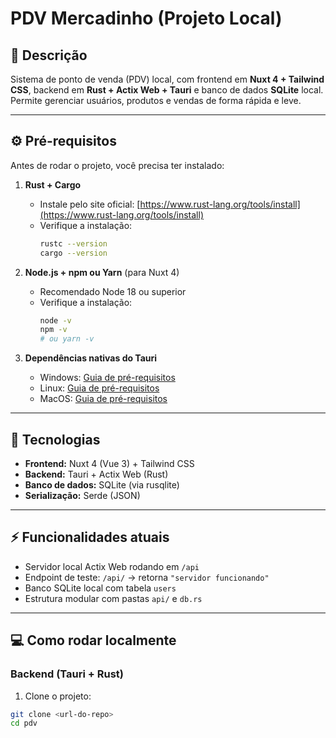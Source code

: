 # PDV Mercadinho (Projeto Local)

## 📝 Descrição
Sistema de ponto de venda (PDV) local, com frontend em **Nuxt 4 + Tailwind CSS**, backend em **Rust + Actix Web + Tauri** e banco de dados **SQLite** local.  
Permite gerenciar usuários, produtos e vendas de forma rápida e leve.

---

## ⚙️ Pré-requisitos
Antes de rodar o projeto, você precisa ter instalado:

1. **Rust + Cargo**  
   - Instale pelo site oficial: [https://www.rust-lang.org/tools/install](https://www.rust-lang.org/tools/install)  
   - Verifique a instalação:  
     ```bash
     rustc --version
     cargo --version
     ```

2. **Node.js + npm ou Yarn** (para Nuxt 4)  
   - Recomendado Node 18 ou superior  
   - Verifique a instalação:  
     ```bash
     node -v
     npm -v
     # ou yarn -v
     ```

3. **Dependências nativas do Tauri**  
   - Windows: [Guia de pré-requisitos](https://tauri.app/v1/guides/getting-started/prerequisites#windows)  
   - Linux: [Guia de pré-requisitos](https://tauri.app/v1/guides/getting-started/prerequisites#linux)  
   - MacOS: [Guia de pré-requisitos](https://tauri.app/v1/guides/getting-started/prerequisites#macos)

---

## 🚀 Tecnologias
- **Frontend:** Nuxt 4 (Vue 3) + Tailwind CSS  
- **Backend:** Tauri + Actix Web (Rust)  
- **Banco de dados:** SQLite (via rusqlite)  
- **Serialização:** Serde (JSON)  

---

## ⚡ Funcionalidades atuais
- Servidor local Actix Web rodando em `/api`  
- Endpoint de teste: `/api/` → retorna `"servidor funcionando"`  
- Banco SQLite local com tabela `users`  
- Estrutura modular com pastas `api/` e `db.rs`  

---

## 💻 Como rodar localmente

### Backend (Tauri + Rust)
1. Clone o projeto:
```bash
git clone <url-do-repo>
cd pdv

 
